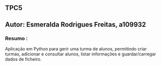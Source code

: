 ## TPC5
## Autor: Esmeralda Rodrigues Freitas, a109932
### Resumo :
Aplicação em Python para gerir uma turma de alunos, permitindo criar turmas, adicionar e consultar alunos, listar informações e guardar/carregar dados de ficheiro.
